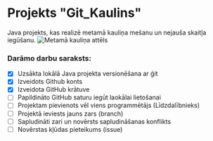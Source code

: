# Projekts "Git_Kaulins"
Java projekts, kas realizē metamā kauliņa mešanu un nejauša skaitļa iegūšanu.
![Metamā kauliņa attēls](https://cdn3d.iconscout.com/3d/premium/thumb/dice-4551796-3774565.png?f=webp)

### **Darāmo darbu saraksts:**
- [x] Uzsākta lokālā Java projekta versionēšana ar ģit
- [x] Izveidots Github konts
- [x] Izveidota GitHub krātuve
- [ ] Papildināto GitHub saturu iegūt laokālai lietošanai
- [ ] Projektam pievienots vēl viens programmētājs (Līdzdalībnieks)
- [ ] Projektā ieviests jauns zars (branch)
- [ ] Sapludināti zari un novērsts sapludināšanas konflikts
- [ ] Novērstas kļūdas pieteikums (issue)
